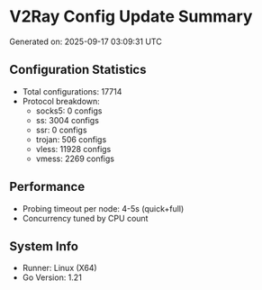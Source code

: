# V2Ray Config Update Summary
Generated on: 2025-09-17 03:09:31 UTC

## Configuration Statistics
- Total configurations: 17714
- Protocol breakdown:
  - socks5: 0 configs
  - ss: 3004 configs
  - ssr: 0 configs
  - trojan: 506 configs
  - vless: 11928 configs
  - vmess: 2269 configs

## Performance
- Probing timeout per node: 4-5s (quick+full)
- Concurrency tuned by CPU count

## System Info
- Runner: Linux (X64)
- Go Version: 1.21
